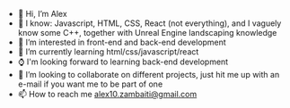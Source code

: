 - 👋 Hi, I’m Alex
- 🧠 I know: Javascript, HTML, CSS, React (not everything), and I vaguely know some C++, together with Unreal Engine landscaping knowledge
- 👀 I’m interested in front-end and back-end development
- 🌱 I’m currently learning html/css/javascript/react
- ⌚ I'm looking forward to learning back-end development
- 💞️ I’m looking to collaborate on different projects, just hit me up with an e-mail if you want me to be part of one
- 📫 How to reach me alex10.zambaiti@gmail.com

<!---
user-name-user/user-name-user is a ✨ special ✨ repository because its `README.md` (this file) appears on your GitHub profile.
You can click the Preview link to take a look at your changes.
--->
